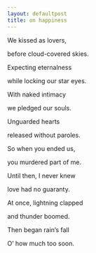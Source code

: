 ```yaml
---
layout: defaultpost
title: on happiness
---
```

We kissed as lovers, 

before cloud-covered skies.

Expecting eternalness    

while locking our star eyes.


With naked intimacy

we pledged our souls.

Unguarded hearts

released without paroles.


So when you ended us,

you murdered part of me.

Until then, I never knew

love had no guaranty. 


At once, lightning clapped

and thunder boomed. 

Then began rain’s fall

O’ how much too soon.